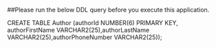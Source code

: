 ##Please run the below DDL query before you execute this application.  

CREATE TABLE Author
(authorId NUMBER(6) PRIMARY KEY,
authorFirstName VARCHAR2(25),authorLastName VARCHAR2(25),authorPhoneNumber VARCHAR2(25));
